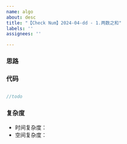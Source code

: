 ```yaml
---
name: algo
about: desc
title: "【Check Num】2024-04-dd - 1.两数之和"
labels: ''
assignees: ''

---
```


### 思路

### 代码
```java

//todo


```

### 复杂度
- 时间复杂度：
- 空间复杂度：
